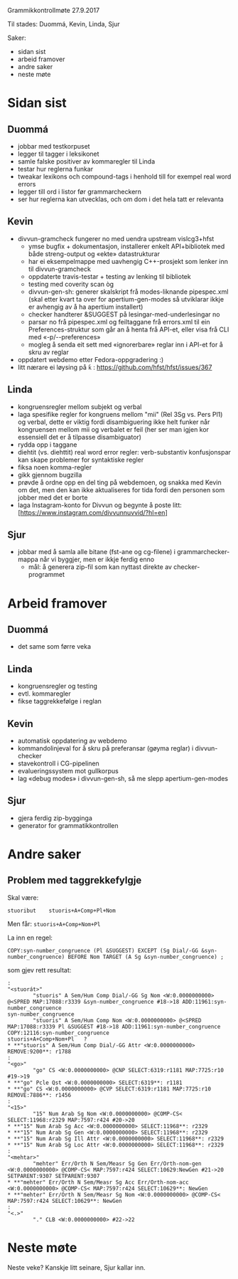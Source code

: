 Grammikkontrollmøte 27.9.2017

Til stades: Duommá, Kevin, Linda, Sjur

Saker:
* sidan sist
* arbeid framover
* andre saker
* neste møte

# Sidan sist

## Duommá
* jobbar med testkorpuset
* legger til tagger i leksikonet 
* samle falske positiver av kommaregler til Linda 
* testar hur reglerna funkar
* tweakar lexikons och compound-tags i henhold till for exempel real word errors 
* legger till ord i listor før grammarcheckern 
* ser hur reglerna kan utvecklas, och om dom i det hela tatt er relevanta 

## Kevin
* divvun-gramcheck fungerer no med uendra upstream vislcg3+hfst
    - ymse bugfix + dokumentasjon, installerer enkelt API+bibliotek med både
   streng-output og «ekte» datastrukturar
    - har ei eksempelmappe med uavhengig C++-prosjekt som lenker inn til
   divvun-gramcheck
    - oppdaterte travis-testar + testing av lenking til bibliotek
    - testing med coverity scan òg
    - divvun-gen-sh: generer skalskript frå modes-liknande pipespec.xml (skal etter
   kvart ta over for apertium-gen-modes så utviklarar ikkje er avhengig av å ha
   apertium installert)
    - checker handterer &SUGGEST på lesingar-med-underlesingar no
    - parsar no <prefs> frå pipespec.xml og feiltaggane frå errors.xml til ein
   Preferences-struktur som går an å henta frå API-et, eller visa frå CLI med
   «-p/--preferences»
    - mogleg å senda eit sett med «ignorerbare» reglar inn i API-et for å skru av
   reglar
* oppdatert webdemo etter Fedora-oppgradering :)
* litt nærare ei løysing på `ǩ` : https://github.com/hfst/hfst/issues/367

## Linda
* kongruensregler mellom subjekt og verbal
* laga spesifike regler for kongruens mellom "mii" (Rel 3Sg vs. Pers Pl1) og
  verbal, dette er viktig fordi disambiguering ikke helt funker når  kongruensen
  mellom mii og verbalet er feil (her ser man igjen kor  essensiell det er å
  tilpasse disambiguator)
* rydda opp i taggane
* diehtit (vs. diehttit) real word error regler: verb-substantiv konfusjonspar
  kan skape problemer for syntaktiske regler
* fiksa noen komma-regler
* gikk gjennom bugzilla
* prøvde å ordne opp en del ting på webdemoen, og snakka med Kevin om  det, men
  den kan ikke aktualiseres for tida fordi den personen som  jobber med det er
  borte
* laga Instagram-konto for Divvun og begynte å poste litt:
  [https://www.instagram.com/divvunnuvvid/?hl=en]

## Sjur

* jobbar med å samla alle bitane (fst-ane og cg-filene) i  grammarchecker-mappa
  når vi byggjer, men er ikkje ferdig enno
    - mål: å generera zip-fil som kan nyttast direkte av checker-programmet

# Arbeid framover

## Duommá
* det same som førre veka

## Linda
* kongruensregler og testing
* evtl. kommaregler
* fikse taggrekkefølge i reglan

## Kevin
* automatisk oppdatering av webdemo
* kommandolinjeval for å skru på preferansar (gøyma reglar) i divvun-checker
* stavekontroll i CG-pipelinen 
* evalueringssystem mot gullkorpus 
* lag «debug modes» i divvun-gen-sh, så me slepp apertium-gen-modes

## Sjur
* gjera ferdig zip-bygginga
* generator for grammatikkontrollen

# Andre saker

## Problem med taggrekkefylgje

Skal være:
```
stuoribut    stuoris+A+Comp+Pl+Nom
```

Men får:
```stuoris+A+Comp+Nom+Pl```

La inn en regel:
```
COPY:syn-number_congruence (Pl &SUGGEST) EXCEPT (Sg Dial/-GG &syn-number_congruence) BEFORE Nom TARGET (A Sg &syn-number_congruence) ;    
```

som gjev rett resultat:
```
: 
"<stuorát>"
        "stuoris" A Sem/Hum Comp Dial/-GG Sg Nom <W:0.0000000000> @<SPRED MAP:17088:r3339 &syn-number_congruence #18->18 ADD:11961:syn-number_congruence
syn-number_congruence
        "stuoris" A Sem/Hum Comp Nom <W:0.0000000000> @<SPRED MAP:17088:r3339 Pl &SUGGEST #18->18 ADD:11961:syn-number_congruence COPY:12116:syn-number_congruence
stuoris+A+Comp+Nom+Pl   ?
* **"stuoris" A Sem/Hum Comp Dial/-GG Attr <W:0.0000000000> REMOVE:9200**: r1788
: 
"<go>"
        "go" CS <W:0.0000000000> @CNP SELECT:6319:r1181 MAP:7725:r10 #19->19
* **"go" Pcle Qst <W:0.0000000000> SELECT:6319**: r1181
* **"go" CS <W:0.0000000000> @CVP SELECT:6319:r1181 MAP:7725:r10 REMOVE:7886**: r1456
: 
"<15>"
        "15" Num Arab Sg Nom <W:0.0000000000> @COMP-CS< SELECT:11968:r2329 MAP:7597:r424 #20->20
* **"15" Num Arab Sg Acc <W:0.0000000000> SELECT:11968**: r2329
* **"15" Num Arab Sg Gen <W:0.0000000000> SELECT:11968**: r2329
* **"15" Num Arab Sg Ill Attr <W:0.0000000000> SELECT:11968**: r2329
* **"15" Num Arab Sg Loc Attr <W:0.0000000000> SELECT:11968**: r2329
: 
"<mehtar>"
        "mehter" Err/Orth N Sem/Measr Sg Gen Err/Orth-nom-gen <W:0.0000000000> @COMP-CS< MAP:7597:r424 SELECT:10629:NewGen #21->20 SETPARENT:9307 SETPARENT:9307
* **"mehter" Err/Orth N Sem/Measr Sg Acc Err/Orth-nom-acc <W:0.0000000000> @COMP-CS< MAP:7597:r424 SELECT:10629**: NewGen
* **"mehter" Err/Orth N Sem/Measr Sg Nom <W:0.0000000000> @COMP-CS< MAP:7597:r424 SELECT:10629**: NewGen
: 
"<.>"
        "." CLB <W:0.0000000000> #22->22
```

# Neste møte

Neste veke? Kanskje litt seinare, Sjur kallar inn.
